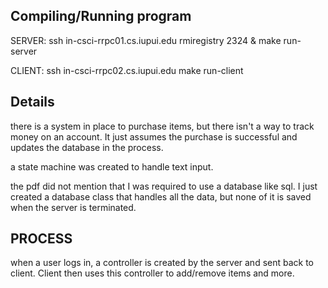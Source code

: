 ## Compiling/Running program

SERVER:
ssh in-csci-rrpc01.cs.iupui.edu
rmiregistry 2324 &
make run-server

CLIENT:
ssh in-csci-rrpc02.cs.iupui.edu
make run-client

## Details

there is a system in place to purchase items, but there isn't a way to track money on an account. It just assumes the purchase is successful and updates the database in the process.

a state machine was created to handle text input.

the pdf did not mention that I was required to use a database like sql. I just created a database class that handles all the data, but none of it is saved when the server is terminated.

## PROCESS
when a user logs in, a controller is created by the server and sent back to client. Client then uses this controller to add/remove items and more.
